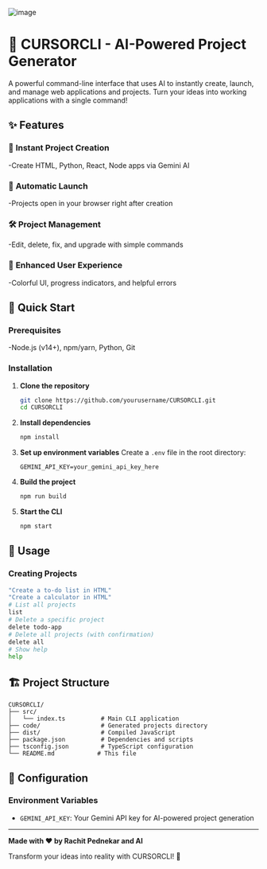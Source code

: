 ![image](https://github.com/user-attachments/assets/7bd9ec3d-fe76-4a61-b15f-63798ae66d29)

# 🚀 CURSORCLI - AI-Powered Project Generator

A powerful command-line interface that uses AI to instantly create, launch, and manage web applications and projects. Turn your ideas into working applications with a single command!

## ✨ Features

### 🎯 **Instant Project Creation**
-Create HTML, Python, React, Node apps via Gemini AI

### 🚀 **Automatic Launch**
-Projects open in your browser right after creation

### 🛠️ **Project Management**
-Edit, delete, fix, and upgrade with simple commands

### 🎨 **Enhanced User Experience**
-Colorful UI, progress indicators, and helpful errors

## 🚀 Quick Start

### Prerequisites
-Node.js (v14+), npm/yarn, Python, Git

### Installation

1. **Clone the repository**
   ```bash
   git clone https://github.com/yourusername/CURSORCLI.git
   cd CURSORCLI
   ```

2. **Install dependencies**
   ```bash
   npm install
   ```

3. **Set up environment variables**
   Create a `.env` file in the root directory:
   ```env
   GEMINI_API_KEY=your_gemini_api_key_here
   ```

4. **Build the project**
   ```bash
   npm run build
   ```

5. **Start the CLI**
   ```bash
   npm start
   ```

## 📖 Usage

### Creating Projects

```bash
"Create a to-do list in HTML"
"Create a calculator in HTML"
# List all projects
list
# Delete a specific project
delete todo-app
# Delete all projects (with confirmation)
delete all
# Show help
help
```

## 🏗️ Project Structure

```
CURSORCLI/
├── src/
│   └── index.ts          # Main CLI application
├── code/                 # Generated projects directory
├── dist/                 # Compiled JavaScript
├── package.json          # Dependencies and scripts
├── tsconfig.json         # TypeScript configuration
└── README.md            # This file
```

## 🔧 Configuration

### Environment Variables

- `GEMINI_API_KEY`: Your Gemini API key for AI-powered project generation




---

**Made with ❤️ by Rachit Pednekar and AI**

Transform your ideas into reality with CURSORCLI! 🚀 
